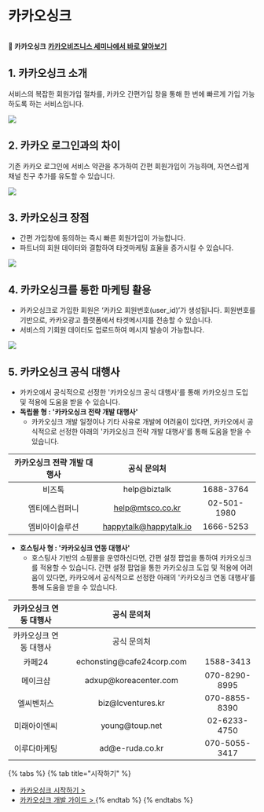 # 카카오싱크

<figure><img src="https://234308570-files.gitbook.io/~/files/v0/b/gitbook-x-prod.appspot.com/o/spaces%2F-MVZVmVOd-5LtENUPqdq%2Fuploads%2F4zEvtfph7lg8NgrQ97HI%2Fgitbook%20vod%20btn_gray_new.png?alt=media&#x26;token=57a5193e-1b19-46fd-9eda-1082c18f52fd" alt=""><figcaption></figcaption></figure>

**🎥 카카오싱크** [**카카오비즈니스 세미나에서 바로 알아보기**](https://bizseminar.kakao.com/vod/190)

## 1. 카카오싱크 소개&#x20;

서비스의 복잡한 회원가입 절차를, 카카오 간편가입 창을 통해 한 번에 빠르게 가입 가능하도록 하는 서비스입니다.

![](https://234308570-files.gitbook.io/~/files/v0/b/gitbook-legacy-files/o/assets%2F-MVZVmVOd-5LtENUPqdq%2F-MZGX54aN9KNwG5DA15q%2F-MZGjhxOLgLWGnXi5vZ-%2F%E1%84%89%E1%85%B3%E1%84%8F%E1%85%B3%E1%84%85%E1%85%B5%E1%86%AB%E1%84%89%E1%85%A3%E1%86%BA%202021-04-27%20%E1%84%8B%E1%85%A9%E1%84%92%E1%85%AE%202.13.06.png?alt=media\&token=6fb64485-4b57-45d3-8b46-3a45944dc058)

## 2. 카카오 로그인과의 차이

기존 카카오 로그인에 서비스 약관을 추가하여 간편 회원가입이 가능하며, 자연스럽게 채널 친구 추가를 유도할 수 있습니다.

![](https://234308570-files.gitbook.io/~/files/v0/b/gitbook-legacy-files/o/assets%2F-MVZVmVOd-5LtENUPqdq%2F-MZGX54aN9KNwG5DA15q%2F-MZGkDPQsJP_aq69Bhbp%2F%E1%84%89%E1%85%B3%E1%84%8F%E1%85%B3%E1%84%85%E1%85%B5%E1%86%AB%E1%84%89%E1%85%A3%E1%86%BA%202021-04-27%20%E1%84%8B%E1%85%A9%E1%84%92%E1%85%AE%202.15.21.png?alt=media\&token=dacb9497-f6ba-4f06-b700-fb60e26ae5fc)

## 3. 카카오싱크 장점

* 간편 가입창에 동의하는 즉시 빠른 회원가입이 가능합니다.&#x20;
* 파트너의 회원 데이터와 결합하여 타겟마케팅 효율을 증가시킬 수 있습니다.

![](https://234308570-files.gitbook.io/~/files/v0/b/gitbook-legacy-files/o/assets%2F-MVZVmVOd-5LtENUPqdq%2F-MZpiropuCQr4FssEkcg%2F-MZplxfMxlTd-3wW0IvT%2F%E1%84%89%E1%85%B3%E1%84%8F%E1%85%B3%E1%84%85%E1%85%B5%E1%86%AB%E1%84%89%E1%85%A3%E1%86%BA%202021-05-04%20%E1%84%8B%E1%85%A9%E1%84%92%E1%85%AE%202.09.09.png?alt=media\&token=e3af558f-46df-46ac-afe7-87a1bdfdf57d)

## 4. 카카오싱크를 통한 마케팅 활용&#x20;

* 카카오싱크로 가입한 회원은 ‘카카오 회원번호(user\_id)’가 생성됩니다. 회원번호를 기반으로, 카카오광고 플랫폼에서 타겟메시지를 전송할 수 있습니다.&#x20;
* 서비스의 기회원 데이터도 업로드하여 메시지 발송이 가능합니다.

![](https://234308570-files.gitbook.io/~/files/v0/b/gitbook-legacy-files/o/assets%2F-MVZVmVOd-5LtENUPqdq%2F-MZpiropuCQr4FssEkcg%2F-MZpmHM7UNzSBpi4_GNS%2F%E1%84%89%E1%85%B3%E1%84%8F%E1%85%B3%E1%84%85%E1%85%B5%E1%86%AB%E1%84%89%E1%85%A3%E1%86%BA%202021-05-04%20%E1%84%8B%E1%85%A9%E1%84%92%E1%85%AE%202.10.34.png?alt=media\&token=c2e1448b-433f-4a52-809d-b8e3030e993c)

## 5. 카카오싱크 공식 대행사

* 카카오에서 공식적으로 선정한 '카카오싱크 공식 대행사'를 통해 카카오싱크 도입 및 적용에 도움을 받을 수 있습니다.
* **독립몰 형 : '카카오싱크 전략 개발 대행사'**&#x20;
  * 카카오싱크 개발 일정이나 기타 사유로 개발에 어려움이 있다면, 카카오에서 공식적으로 선정한 아래의 '카카오싱크 전략 개발 대행사'를 통해 도움을 받을 수 있습니다.

| 카카오싱크 전략 개발 대행사 |          공식 문의처          |             |
| :-------------: | :----------------------: | :---------: |
|       비즈톡       |       help\@biztalk      |  1688-3764  |
|     엠티에스컴퍼니     |    <help@mtsco.co.kr>    | 02-501-1980 |
|     엠비아이솔루션     | <happytalk@happytalk.io> |  1666-5253  |

* **호스팅사 형 : '카카오싱크 연동 대행사'**
  * 호스팅사 기반의 쇼핑몰을 운영하신다면, 간편 설정 팝업을 통하여 카카오싱크를 적용할 수 있습니다. 간편 설정 팝업을 통한 카카오싱크 도입 및 적용에 어려움이 있다면, 카카오에서 공식적으로 선정한 아래의 '카카오싱크 연동 대행사’를 통해 도움을 받을 수 있습니다.

<table data-header-hidden><thead><tr><th align="center">카카오싱크 연동 대행사</th><th width="261.3333333333333" align="center">공식 문의처 </th><th align="center"></th></tr></thead><tbody><tr><td align="center">카카오싱크 연동 대행사</td><td align="center">공식 문의처 </td><td align="center"></td></tr><tr><td align="center">카페24</td><td align="center">echonsting@cafe24corp.com</td><td align="center">1588-3413</td></tr><tr><td align="center">메이크샵</td><td align="center">adxup@koreacenter.com</td><td align="center">070-8290-8995</td></tr><tr><td align="center">엘씨벤처스</td><td align="center">biz@lcventures.kr</td><td align="center">070-8855-8390</td></tr><tr><td align="center">미래아이엔씨</td><td align="center">young@toup.net</td><td align="center">02-6233-4750</td></tr><tr><td align="center">이루다마케팅</td><td align="center">ad@e-ruda.co.kr</td><td align="center">070-5055-3417</td></tr></tbody></table>

{% tabs %}
{% tab title="시작하기" %}

* [카카오싱크 시작하기 >](https://kakaobusiness.gitbook.io/main/tool/plan#1-4)
* [카카오싱크 개발 가이드 > ](https://developers.kakao.com/docs/latest/ko/kakaosync/common)
  {% endtab %}
  {% endtabs %}
